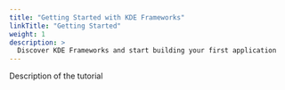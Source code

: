 ```yaml
---
title: "Getting Started with KDE Frameworks"
linkTitle: "Getting Started"
weight: 1
description: >
  Discover KDE Frameworks and start building your first application
---
```


Description of the tutorial
